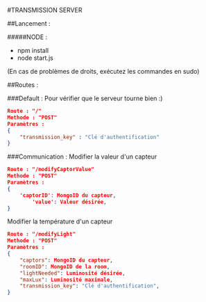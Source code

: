 #TRANSMISSION SERVER

##Lancement :

#####NODE :
- npm install
- node start.js

(En cas de problèmes de droits, exécutez les commandes en sudo)

##Routes :

###Default :
Pour vérifier que le serveur tourne bien :)
```json
Route : "/"  
Methode : "POST"
Paramètres :
{
	"transmission_key" : "Clé d'authentification"
}
```
###Communication :
Modifier la valeur d'un capteur
```json
Route : "/modifyCaptorValue"  
Methode : "POST"
Paramètres :
{
	'captorID': MongoID du capteur,
        'value': Valeur désirée,
}
```
Modifier la température d'un capteur
```json
Route : "/modifyLight"  
Methode : "POST"
Paramètres :
{
	"captors": MongoID du capteur,
	"roomID": MongoID de la room,
	"lightNeeded": Luminosité désirée,
	"maxLux": Luminosité maximale,
	"transmission_key": "Clé d'authentification",
}
```
